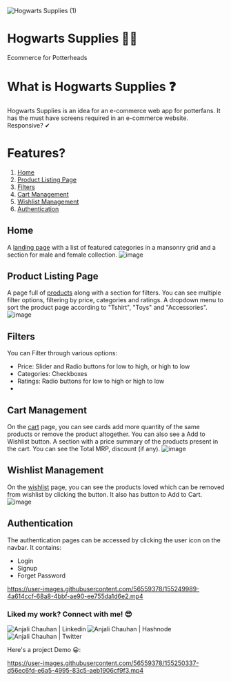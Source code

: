   ![Hogwarts Supplies (1)](https://user-images.githubusercontent.com/56559378/155248428-a4298cfe-e4c5-4e5c-a477-5c1831b1e226.png)

  
# Hogwarts Supplies 🧙‍♀️
  Ecommerce for Potterheads
</div>

# What is Hogwarts Supplies ❓
Hogwarts Supplies is an idea for an e-commerce web app for potterfans. It has the must have screens required in an e-commerce website. 
Responsive? ✔

# Features?
1. [Home](#home)
2. [Product Listing Page](#product-listing-page)
3. [Filters](#filters)
4. [Cart Management](#cart-management)
5. [Wishlist Management](#wishlist-management)
6. [Authentication](#authentication)

## Home
A [landing page](https://hogwarts-supplies.vercel.app/) with a list of featured categories in a mansonry grid and a section for male and female collection.
![image](https://user-images.githubusercontent.com/56559378/155248862-bed98d8f-701d-41ed-81f9-3408c3a957c1.png)



## Product Listing Page 
A page full of [products](https://hogwarts-supplies.vercel.app/pages/product.html) along with a section for filters. You can see multiple filter options, filtering by price, categories and ratings.
A dropdown menu to sort the product page according to "Tshirt", "Toys" and "Accessories".
![image](https://user-images.githubusercontent.com/56559378/155249048-8b851e18-e353-474c-8417-7eba03a211d8.png)


## Filters
You can Filter through various options:
 - Price: Slider and Radio buttons for low to high, or high to low
 - Categories: Checkboxes
 - Ratings: Radio buttons for low to high or high to low
 -

## Cart Management
On the [cart](https://hogwarts-supplies.vercel.app/pages/cart.html) page, you can see cards add more quantity of the same products or remove the product altogether. You can also see a Add to Wishlist button. A section with a price summary of the products present in the cart. You can see the Total MRP, discount (if any).
![image](https://user-images.githubusercontent.com/56559378/155249733-d71cbe84-ba9f-44ca-af86-67b0d6eca91a.png)


## Wishlist Management
On the [wishlist](https://hogwarts-supplies.vercel.app/pages/wishlist.html) page, you can see the products loved which can be removed from wishlist by clicking the button. It also has button to Add to Cart.
![image](https://user-images.githubusercontent.com/56559378/155249507-3a6f80d2-3e9b-40d1-b51c-60888aa85303.png)


## Authentication
The authentication pages can be accessed by clicking the user icon on the navbar. It contains:
 - Login
 - Signup
 - Forget Password 

https://user-images.githubusercontent.com/56559378/155249989-4a614ccf-68a8-4bbf-ae90-ee755da1d6e2.mp4




### Liked my work? Connect with me! 😎
<a href="https://www.linkedin.com/in/anjali1102/" target="_blank">
  <img align="left" alt="Anjali Chauhan | Linkedin" src="https://img.shields.io/badge/LinkedIn-0077B5?style=for-the-badge&logo=linkedin&logoColor=white" />
</a>
<a href="https://hashnode.com/@anjalii" target="_blank">
  <img align="left" alt="Anjali Chauhan | Hashnode" src="https://img.shields.io/badge/Hashnode-12100E?style=for-the-badge&logo=hashnode&logoColor=white" />
</a>
<a href="https://www.twitter.com/anjalii1102" target="_blank">
  <img align="left" alt="Anjali Chauhan | Twitter" src="https://img.shields.io/badge/Twitter-00ACEE?style=for-the-badge&logo=twitter&logoColor=white" />
</a>

<br/>
<br/>

Here's a project Demo 😀:



https://user-images.githubusercontent.com/56559378/155250337-d56ec6fd-e6a5-4995-83c5-aeb1906cf9f3.mp4
